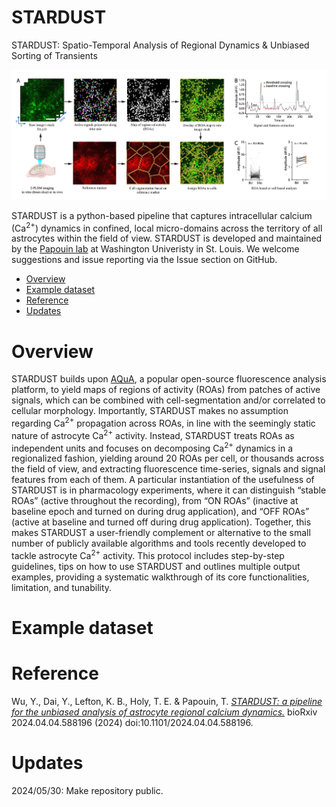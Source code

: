 # STARDUST
STARDUST: Spatio-Temporal Analysis of Regional Dynamics &amp; Unbiased Sorting of Transients

![STARDUST workflow](workflow.png)

STARDUST is a python-based pipeline that captures intracellular calcium (Ca<sup>2+</sup>) dynamics in confined, local micro-domains across the territory of all astrocytes within the field of view. STARDUST is developed and maintained by the [Papouin lab](https://sites.wustl.edu/papouinlab/) at Washington Univeristy in St. Louis. We welcome suggestions and issue reporting via the Issue section on GitHub. 

- [Overview](#overview)
- [Example dataset](#example-dataset)
- [Reference](#reference)
- [Updates](#updates)

# Overview
STARDUST builds upon [AQuA](https://github.com/yu-lab-vt/AQuA/), a popular open-source fluorescence analysis platform, to yield maps of regions of activity (ROAs) from patches of active signals, which can be combined with cell-segmentation and/or correlated to cellular morphology. Importantly, STARDUST makes no assumption regarding Ca<sup>2+</sup> propagation across ROAs, in line with the seemingly static nature of astrocyte Ca<sup>2+</sup> activity. Instead, STARDUST treats ROAs as independent units and focuses on decomposing Ca<sup>2+</sup> dynamics in a regionalized fashion, yielding around 20 ROAs per cell, or thousands across the field of view, and extracting fluorescence time-series, signals and signal features from each of them. A particular instantiation of the usefulness of STARDUST is in pharmacology experiments, where it can distinguish “stable ROAs” (active throughout the recording), from “ON ROAs” (inactive at baseline epoch and turned on during drug application), and “OFF ROAs” (active at baseline and turned off during drug application). Together, this makes STARDUST a user-friendly complement or alternative to the small number of publicly available algorithms and tools recently developed to tackle astrocyte Ca<sup>2+</sup> activity. This protocol includes step-by-step guidelines, tips on how to use STARDUST and outlines multiple output examples, providing a systematic walkthrough of its core functionalities, limitation, and tunability.

# Example dataset

# Reference
Wu, Y., Dai, Y., Lefton, K. B., Holy, T. E. & Papouin, T. [*STARDUST: a pipeline for the unbiased analysis of astrocyte regional calcium dynamics.*](https://doi.org/10.1101/2024.04.04.588196) bioRxiv 2024.04.04.588196 (2024) doi:10.1101/2024.04.04.588196.

# Updates
2024/05/30: Make repository public. 